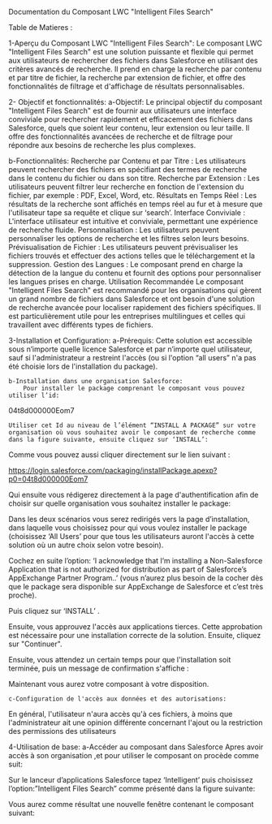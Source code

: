 Documentation du Composant LWC "Intelligent Files Search"

Table de Matieres :

1-Aperçu du Composant LWC "Intelligent Files Search":
Le composant LWC "Intelligent Files Search" est une solution puissante et flexible qui permet aux utilisateurs de rechercher des fichiers dans Salesforce en utilisant des critères avancés de recherche. Il prend en charge la recherche par contenu et par titre de fichier, la recherche par extension de fichier, et offre des fonctionnalités de filtrage et d'affichage de résultats personnalisables.

2- Objectif et fonctionnalités:
a-Objectif:
Le principal objectif du composant "Intelligent Files Search" est de fournir aux utilisateurs une interface conviviale pour rechercher rapidement et efficacement des fichiers dans Salesforce, quels que soient leur contenu, leur extension ou leur taille. Il offre des fonctionnalités avancées de recherche et de filtrage pour répondre aux besoins de recherche les plus complexes.

b-Fonctionnalités:
Recherche par Contenu et par Titre : Les utilisateurs peuvent rechercher des fichiers en spécifiant des termes de recherche dans le contenu du fichier ou dans son titre.
Recherche par Extension : Les utilisateurs peuvent filtrer leur recherche en fonction de l'extension du fichier, par exemple : PDF, Excel, Word, etc.
Résultats en Temps Réel : Les résultats de la recherche sont affichés en temps réel au fur et à mesure que l'utilisateur tape sa requête et clique sur ‘search’.
Interface Conviviale : L'interface utilisateur est intuitive et conviviale, permettant une expérience de recherche fluide.
Personnalisation : Les utilisateurs peuvent personnaliser les options de recherche et les filtres selon leurs besoins.
Prévisualisation de Fichier : Les utilisateurs peuvent prévisualiser les fichiers trouvés et effectuer des actions telles que le téléchargement et la suppression.
Gestion des Langues : Le composant prend en charge la détection de la langue du contenu et fournit des options pour personnaliser les langues prises en charge.
Utilisation Recommandée
Le composant "Intelligent Files Search" est recommandé pour les organisations qui gèrent un grand nombre de fichiers dans Salesforce et ont besoin d'une solution de recherche avancée pour localiser rapidement des fichiers spécifiques. Il est particulièrement utile pour les entreprises multilingues et celles qui travaillent avec différents types de fichiers.


3-Installation et Configuration:
	a-Prérequis:
	Cette solution est accessible sous n’importe quelle licence Salesforce et par n’importe quel utilisateur, sauf si l'administrateur a restreint l'accès (ou si l'option “all users” n'a pas été choisie lors de l'installation du package).

	b-Installation dans une organisation Salesforce:
		Pour installer le package comprenant le composant vous pouvez utiliser l’id: 

04t8d000000Eom7
	
	Utiliser cet Id au niveau de l’élément “INSTALL A PACKAGE” sur votre organisation où vous souhaitez avoir le composant de recherche comme dans la figure suivante, ensuite cliquez sur ‘INSTALL’:


	
Comme vous pouvez aussi cliquer directement sur le lien suivant : 

https://login.salesforce.com/packaging/installPackage.apexp?p0=04t8d000000Eom7

Qui ensuite vous rédigerez directement à la page d'authentification afin de choisir sur quelle organisation vous souhaitez installer le package:


Dans les deux scénarios vous serez redirigés vers la page d’installation, dans laquelle vous choisissez pour qui vous voulez installer le package (choisissez ‘All Users’ pour que tous les utilisateurs auront l'accès à cette solution où un autre choix selon votre besoin).

Cochez en suite l’option: ‘I acknowledge that I’m installing a Non-Salesforce Application that is not authorized for distribution as part of Salesforce’s AppExchange Partner Program..’ (vous n’aurez plus besoin de la cocher dès que le package sera disponible sur AppExchange de Salesforce et c’est très proche).

Puis cliquez sur ‘INSTALL’ .


Ensuite, vous approuvez l'accès aux applications tierces. Cette approbation est nécessaire pour une installation correcte de la solution. Ensuite, cliquez sur "Continuer".

Ensuite, vous attendez un certain temps pour que l'installation soit terminée, puis un message de confirmation s'affiche :


Maintenant vous aurez votre composant à votre disposition.

	
	c-Configuration de l'accès aux données et des autorisations:
En général, l'utilisateur n'aura accès qu'à ces fichiers, à moins que l'administrateur ait une opinion différente concernant l'ajout ou la restriction des permissions des utilisateurs



4-Utilisation de base:
a-Accéder au composant dans Salesforce
Apres avoir accès à son organisation ,et pour utiliser le composant on procède comme suit:

Sur le lanceur d’applications Salesforce tapez ‘Intelligent’ puis choisissez l’option:”Intelligent Files Search” comme présenté dans la figure suivante:

Vous aurez comme résultat une nouvelle fenêtre contenant le composant suivant: